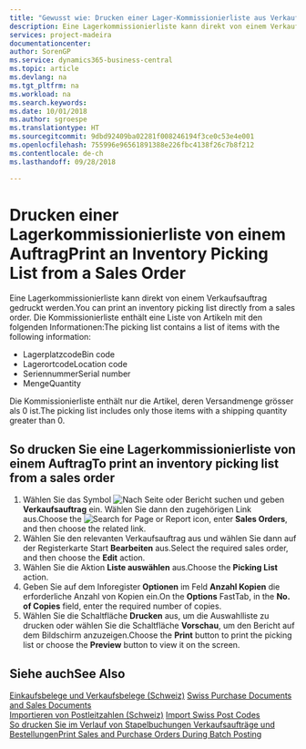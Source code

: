 ```yaml
---
title: "Gewusst wie: Drucken einer Lager-Kommissionierliste aus Verkaufsaufträgen"
description: Eine Lagerkommissionierliste kann direkt von einem Verkaufsauftrag gedruckt werden.
services: project-madeira
documentationcenter: 
author: SorenGP
ms.service: dynamics365-business-central
ms.topic: article
ms.devlang: na
ms.tgt_pltfrm: na
ms.workload: na
ms.search.keywords: 
ms.date: 10/01/2018
ms.author: sgroespe
ms.translationtype: HT
ms.sourcegitcommit: 9dbd92409ba02281f008246194f3ce0c53e4e001
ms.openlocfilehash: 755996e96561891388e226fbc4138f26c7b8f212
ms.contentlocale: de-ch
ms.lasthandoff: 09/28/2018

---
```

# <a name="print-an-inventory-picking-list-from-a-sales-order"></a><span data-ttu-id="224a1-103">Drucken einer Lagerkommissionierliste von einem Auftrag</span><span class="sxs-lookup"><span data-stu-id="224a1-103">Print an Inventory Picking List from a Sales Order</span></span>
<span data-ttu-id="224a1-104">Eine Lagerkommissionierliste kann direkt von einem Verkaufsauftrag gedruckt werden.</span><span class="sxs-lookup"><span data-stu-id="224a1-104">You can print an inventory picking list directly from a sales order.</span></span> <span data-ttu-id="224a1-105">Die Kommissionierliste enthält eine Liste von Artikeln mit den folgenden Informationen:</span><span class="sxs-lookup"><span data-stu-id="224a1-105">The picking list contains a list of items with the following information:</span></span>  

- <span data-ttu-id="224a1-106">Lagerplatzcode</span><span class="sxs-lookup"><span data-stu-id="224a1-106">Bin code</span></span>  
- <span data-ttu-id="224a1-107">Lagerortcode</span><span class="sxs-lookup"><span data-stu-id="224a1-107">Location code</span></span>  
- <span data-ttu-id="224a1-108">Seriennummer</span><span class="sxs-lookup"><span data-stu-id="224a1-108">Serial number</span></span>  
- <span data-ttu-id="224a1-109">Menge</span><span class="sxs-lookup"><span data-stu-id="224a1-109">Quantity</span></span>  

<span data-ttu-id="224a1-110">Die Kommissionierliste enthält nur die Artikel, deren Versandmenge grösser als 0 ist.</span><span class="sxs-lookup"><span data-stu-id="224a1-110">The picking list includes only those items with a shipping quantity greater than 0.</span></span>  

## <a name="to-print-an-inventory-picking-list-from-a-sales-order"></a><span data-ttu-id="224a1-111">So drucken Sie eine Lagerkommissionierliste von einem Auftrag</span><span class="sxs-lookup"><span data-stu-id="224a1-111">To print an inventory picking list from a sales order</span></span>  

1.  <span data-ttu-id="224a1-112">Wählen Sie das Symbol ![Nach Seite oder Bericht suchen](../../media/ui-search/search_small.png "Nach Seite oder Bericht suchen") und geben **Verkaufsauftrag** ein. Wählen Sie dann den zugehörigen Link aus.</span><span class="sxs-lookup"><span data-stu-id="224a1-112">Choose the ![Search for Page or Report](../../media/ui-search/search_small.png "Search for Page or Report icon") icon, enter **Sales Orders**, and then choose the related link.</span></span>  
2.  <span data-ttu-id="224a1-113">Wählen Sie den relevanten Verkaufsauftrag aus und wählen Sie dann auf der Registerkarte Start **Bearbeiten** aus.</span><span class="sxs-lookup"><span data-stu-id="224a1-113">Select the required sales order, and then choose the **Edit** action.</span></span>  
3.  <span data-ttu-id="224a1-114">Wählen Sie die Aktion **Liste auswählen** aus.</span><span class="sxs-lookup"><span data-stu-id="224a1-114">Choose the **Picking List** action.</span></span>  
4.  <span data-ttu-id="224a1-115">Geben Sie auf dem Inforegister **Optionen** im Feld **Anzahl Kopien** die erforderliche Anzahl von Kopien ein.</span><span class="sxs-lookup"><span data-stu-id="224a1-115">On the **Options** FastTab, in the **No. of Copies** field, enter the required number of copies.</span></span>  
5.  <span data-ttu-id="224a1-116">Wählen Sie die Schaltfläche **Drucken** aus, um die Auswahlliste zu drucken oder wählen Sie die Schaltfläche **Vorschau**, um den Bericht auf dem Bildschirm anzuzeigen.</span><span class="sxs-lookup"><span data-stu-id="224a1-116">Choose the **Print** button to print the picking list or choose the **Preview** button to view it on the screen.</span></span>  

## <a name="see-also"></a><span data-ttu-id="224a1-117">Siehe auch</span><span class="sxs-lookup"><span data-stu-id="224a1-117">See Also</span></span>  
 <span data-ttu-id="224a1-118">[Einkaufsbelege und Verkaufsbelege (Schweiz)](swiss-purchase-documents-and-sales-documents.md) </span><span class="sxs-lookup"><span data-stu-id="224a1-118">[Swiss Purchase Documents and Sales Documents](swiss-purchase-documents-and-sales-documents.md) </span></span>  
 <span data-ttu-id="224a1-119">[Importieren von Postleitzahlen (Schweiz)](how-to-import-swiss-post-codes.md) </span><span class="sxs-lookup"><span data-stu-id="224a1-119">[Import Swiss Post Codes](how-to-import-swiss-post-codes.md) </span></span>  
 [<span data-ttu-id="224a1-120">So drucken Sie im Verlauf von Stapelbuchungen Verkaufsaufträge und Bestellungen</span><span class="sxs-lookup"><span data-stu-id="224a1-120">Print Sales and Purchase Orders During Batch Posting</span></span>](how-to-print-sales-and-purchase-orders-during-batch-posting.md)

